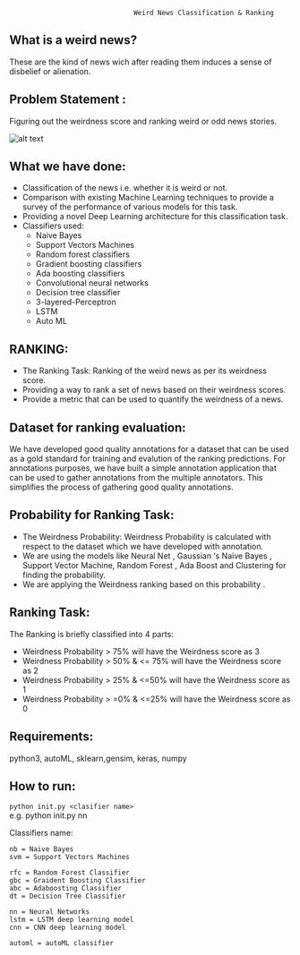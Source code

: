                                    Weird News Classification & Ranking


## What is a weird news?

These are the kind of news wich after reading them induces a sense of disbelief or alienation.

## Problem Statement : 

Figuring out the weirdness score and ranking weird or odd news stories.

![alt text](https://user-images.githubusercontent.com/24210648/32700676-4e4847f0-c7ee-11e7-8adf-b2c6d64e669e.png "Weird News Classification & Ranking")

## What we have done:
- Classification of the news i.e. whether it is weird or not.
- Comparison with existing Machine Learning techniques to provide a survey of the performance of various models for this task.
- Providing a novel Deep Learning architecture for this classification task.
- Classifiers used:  
  - Naive Bayes
  - Support Vectors Machines
  - Random forest classifiers
  - Gradient boosting classifiers
  - Ada boosting classifiers
  - Convolutional neural networks
  - Decision tree classifier
  - 3-layered-Perceptron
  - LSTM
  - Auto ML


## RANKING:
- The Ranking Task: Ranking of the weird news as per its weirdness score.
- Providing a way to rank a set of news based on their weirdness scores.
- Provide a metric that can be used to quantify the weirdness of a news.

## Dataset for ranking evaluation:
We have developed good quality annotations for a dataset that can be used as a gold standard for training and evalution of the ranking predictions. For annotations purposes, we have built a simple annotation application that can be used to gather annotations from the multiple annotators. This simplifies the process of gathering good quality annotations.  


## Probability for Ranking Task:
- The Weirdness Probability: Weirdness Probability is calculated with respect to the dataset which we have developed with annotation.
- We are using the models like Neural Net , Gaussian ‘s  Naive Bayes , Support Vector Machine, Random Forest , Ada Boost and Clustering for finding the probability.
- We are applying  the Weirdness ranking based on this probability .

## Ranking Task:
The Ranking is briefly classified into 4 parts:
- Weirdness Probability > 75% will have the Weirdness score as 3
- Weirdness Probability > 50% & <= 75% will have the Weirdness score as 2
- Weirdness Probability > 25% & <=50%  will have the Weirdness score as 1
- Weirdness Probability > =0% & <=25% will have the Weirdness score as 0 


## Requirements:
python3, autoML, sklearn,gensim, keras, numpy

## How to run:
```python init.py <clasifier name>```  
e.g. python init.py nn

Classifiers name:  
```
nb = Naive Bayes  
svm = Support Vectors Machines  

rfc = Random Forest Classifier  
gbc = Graident Boosting Classifier  
abc = Adaboosting Classifier  
dt = Decision Tree Classifier  

nn = Neural Networks  
lstm = LSTM deep learning model  
cnn = CNN deep learning model  

automl = autoML classifier  
```


